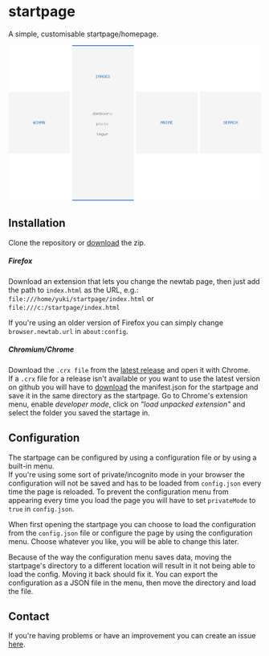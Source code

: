 # startpage

A simple, customisable startpage/homepage.

<p align="center"><img alt="example screenshot"
                   src="/img/screenshots/2016-08-19-open.png?raw=true"></p>

## Installation

Clone the repository or
[download](https://github.com/fuyuneko/startpage/archive/master.zip) the zip.

##### Firefox
Download an extension that lets you change the newtab page, then just add the
path to `index.html` as the URL, e.g.:
`file:///home/yuki/startpage/index.html` or
`file:///c:/startpage/index.html`

If you're using an older version of Firefox you can simply change
`browser.newtab.url` in `about:config`.

##### Chromium/Chrome
Download the `.crx file` from the
[latest release](https://github.com/fuyuneko/startpage/releases/latest) and open
it with Chrome.<br>
If a `.crx` file for a release isn't available or you want to use the latest
version on github you will have to
[download](https://github.com/fuyuneko/startpage/blob/chromium-patch/manifest.json)
the manifest.json for the startpage and save it in the same directory as the
startpage. Go to Chrome's extension menu, enable _developer mode_, click on
_"load unpacked extension"_ and select the folder you saved the startage in.

## Configuration
The startpage can be configured by using a configuration file or by using a
built-in menu.<br>
If you're using some sort of private/incognito mode in your browser the
configuration will not be saved and has to be loaded from `config.json`
every time the page is reloaded. To prevent the configuration menu from
appearing every time you load the page you will have to set `privateMode`
to `true` in `config.json`.

When first opening the startpage you can choose to load the configuration from
the `config.json` file or configure the page by using the configuration
menu. Choose whatever you like, you will be able to change this later.<br>

Because of the way the configuration menu saves data, moving the startpage's
directory to a different location will result in it not being able to load the
config. Moving it back should fix it. You can export the configuration as a JSON
file in the menu, then move the directory and load the file.

## Contact
If you're having problems or have an improvement you can create an issue
[here](https://github.com/fuyuneko/startpage/issues).